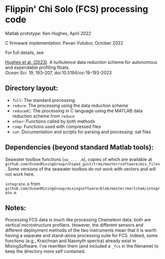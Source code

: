 # Flippin' Chi Solo (FCS) processing code

Matlab prototype: Ken Hughes, April 2022

C firmware implementation: Pavan Vutukur, October 2022 

For full details, see 
  
[Hughes et al. (2023)][H23]. A turbulence data reduction scheme for autonomous and expendable profiling floats.  
*Ocean Sci.* 19, 193–207, doi:10.5194/os-19-193-2023

## Directory layout:

- `full`: The standard processing
- `reduce`: The processing using the data reduction scheme
- `reducedC`: The processing in C language using the MATLAB data reduction scheme from `reduce`
- `other`: Functions called by both methods
- `comp`: Functions used with compressed files
- `sat`: Documentation and scripts for parsing and processing .sat files
 
## Dependencies (beyond standard Matlab tools):

Seawater toolbox functions (`sw_... .m`), copies of which are available at `github.com/OceanMixingGroup/chipod_gust/tree/master/software/mix_files`. Some versions of the seawater toolbox do not work with vectors and will not work here.

`integrate.m` from  
`github.com/OceanMixingGroup/mixingsoftware/blob/master/marlcham/integrate.m`

## Notes:

Processing FCS data is much like processing Chameleon data; both are vertical microstructure profilers. However, the different sensors and different deployment methods of the two instruments mean that it is worth having a separate and stand-alone processing suite for FCS. Indeed, some functions (e.g., Kraichnan and Nasmyth spectra) already exist in MixingSoftware. I've rewritten them (and included a `_fcs` in the filename) to keep the directory more self contained.

[H23]: https://doi.org/10.5194/os-19-193-2023
